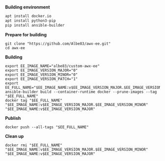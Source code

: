 **Building environment**

```bash
apt install docker.io
apt install python3-pip
pip install ansible-builder
```

**Prepare for building**

    git clone "https://github.com/Albe83/awx-ee.git"
    cd awx-ee

**Building**

    export EE_IMAGE_NAME="albe83/custom-awx-ee"
    export EE_IMAGE_VERSION_MAJOR="0"
    export EE_IMAGE_VERSION_MINOR="0"
    export EE_IMAGE_VERSION_PATCH="1"
    export EE_FULL_NAME="$EE_IMAGE_NAME:v$EE_IMAGE_VERSION_MAJOR.$EE_IMAGE_VERSION_MINOR.$EE_IMAGE_VERSION_PATCH"
    ansible-builder build --container-runtime docker --prune-images --tag "$EE_FULL_NAME"
    docker tag "$EE_FULL_NAME" "$EE_IMAGE_NAME:v$EE_IMAGE_VERSION_MAJOR.$EE_IMAGE_VERSION_MINOR" "$EE_IMAGE_NAME:v$EE_IMAGE_VERSION_MAJOR"

**Publish**

    docker push --all-tags "$EE_FULL_NAME"

**Clean up**

    docker rmi "$EE_FULL_NAME" "$EE_IMAGE_NAME:v$EE_IMAGE_VERSION_MAJOR.$EE_IMAGE_VERSION_MINOR" "$EE_IMAGE_NAME:v$EE_IMAGE_VERSION_MAJOR"

